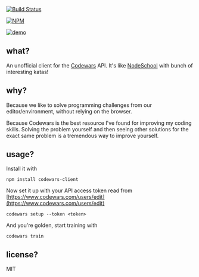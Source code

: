[![Build Status](https://travis-ci.org/shime/codewars.svg)](https://travis-ci.org/shime/codewars)

[![NPM](https://nodei.co/npm/codewars-client.png?downloads=true&stars=true)](https://nodei.co/npm/codewars-client/)

[![demo](http://i.imgur.com/IWKPJ4T.gif)]()

## what?

An unofficial client for the [Codewars](http://codewars.com) API. 
It's like [NodeSchool](http://nodeschool.io/) with bunch of interesting katas!

## why?

Because we like to solve programming challenges from our editor/environment, without
relying on the browser.

Because Codewars is the best resource I've found for improving my coding skills. Solving the problem yourself and then seeing other solutions for the exact same problem is a tremendous way to improve yourself. 

## usage?

Install it with

    npm install codewars-client

Now set it up with your API access token read from [https://www.codewars.com/users/edit](https://www.codewars.com/users/edit)

    codewars setup --token <token>

And you're golden, start training with

    codewars train

## license?

MIT
